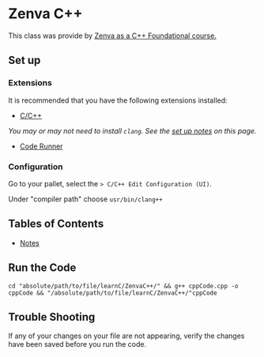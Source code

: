# Zenva C++

This class was provide by [Zenva as a C++ Foundational course.](https://academy.zenva.com/course/c-foundations/)

## Set up

### Extensions 

It is recommended that you have the following extensions installed: 

- [C/C++](https://marketplace.visualstudio.com/items?itemName=ms-vscode.cpptools)

*You may or may not need to install `clang`. See the [set up notes](https://code.visualstudio.com/docs/cpp/config-clang-mac) on this page.*

- [Code Runner](https://marketplace.visualstudio.com/items?itemName=formulahendry.code-runner)

### Configuration 

Go to your pallet, select the `> C/C++ Edit Configuration (UI)`. 

Under "compiler path" choose `usr/bin/clang++`

## Tables of Contents

 - [Notes](./Notes.md)

## Run the Code

`cd "absolute/path/to/file/learnC/ZenvaC++/" && g++ cppCode.cpp -o cppCode && "/absolute/path/to/file/learnC/ZenvaC++/"cppCode`

## Trouble Shooting 

If any of your changes on your file are not appearing, verify the changes have been saved before you run the code.
